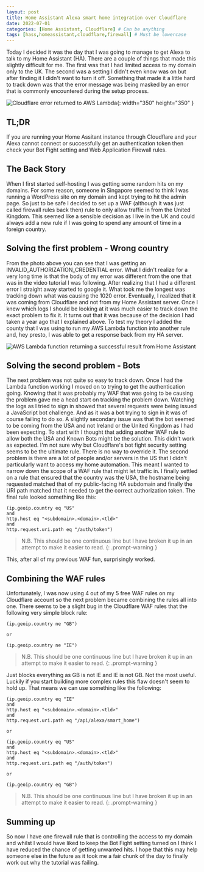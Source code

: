 ```yaml
---
layout: post
title: Home Assistant Alexa smart home integration over Cloudflare
date: 2022-07-01
categories: [Home Assistant, Cloudflare] # Can be anything
tags: [hass,homeassistant,cloudflare,firewall] # Must be lowercase
---
```


Today I decided it was the day that I was going to manage to get Alexa to talk to my Home Assistant (HA). There are a couple of things that made this slightly difficult for me. The first was that I had limited access to my domain only to the UK. The second was a setting I didn't even know was on but after finding it I didn't want to turn it off. Something that made it a little hard to track down was that the error message was being masked by an error that is commonly encountered during the setup process.

![Cloudflare error returned to AWS Lambda](/media/posts/images/2022-07-01-cloudflare-hass/cfhasserror.jpg){: width="350" height="350" }

## TL;DR
If you are running your Home Assitant instance through Cloudflare and your Alexa cannot connect or successfully get an authentication token then check your Bot Fight setting and Web Application Firewall rules.

## The Back Story
When I first started self-hosting I was getting some random hits on my domains. For some reason, someone in Singapore seemed to think I was running a WordPress site on my domain and kept trying to hit the admin page. So just to be safe I decided to set up a WAF (although it was just called firewall rules back then) rule to only allow traffic in from the United Kingdom. This seemed like a sensible decision as I live in the UK and could always add a new rule if I was going to spend any amount of time in a foreign country.

## Solving the first problem - Wrong country
From the photo above you can see that I was getting an INVALID_AUTHORIZATION_CREDENTIAL error. What I didn't realize for a very long time is that the body of my error was different from the one that was in the video tutorial I was following. After realizing that I had a different error I straight away started to google it. What took me the longest was tracking down what was causing the 1020 error. Eventually, I realized that it was coming from Cloudflare and not from my Home Assistant server. Once I knew which logs I should be looking at it was much easier to track down the exact problem to fix it. It turns out that it was because of the decision I had taken a year ago that I explained above. To test my theory I added the county that I was using to run my AWS Lambda function into another rule and, hey presto, I was able to get a response back from my HA server.

![AWS Lambda function returning a successful result from Home Assistant](/media/posts/images/2022-07-01-cloudflare-hass/lambda_success.png)

## Solving the second problem - Bots
The next problem was not quite so easy to track down. Once I had the Lambda function working I moved on to trying to get the authentication going. Knowing that it was probably my WAF that was going to be causing the problem gave me a head start on tracking the problem down. Watching the logs as I tried to sign in showed that several requests were being issued a JavaScript bot challenge. And as it was a bot trying to sign in it was of course failing to do so. A slightly secondary issue was that the bot seemed to be coming from the USA and not Ireland or the United Kingdom as I had been expecting.
To start with I thought that adding another WAF rule to allow both the USA and Known Bots might be the solution. This didn't work as expected.
I'm not sure why but Cloudflare's bot fight security setting seems to be the ultimate rule. There is no way to override it. The second problem is there are a lot of people and/or servers in the US that I didn't particularly want to access my home automation. This meant I wanted to narrow down the scope of a WAF rule that might let traffic in. I finally settled on a rule that ensured that the country was the USA, the hostname being requested matched that of my public-facing HA subdomain and finally the URI path matched that it needed to get the correct authorization token. The final rule looked something like this:
```
(ip.geoip.country eq "US"
and
http.host eq "<subdomain>.<domain>.<tld>"
and
http.request.uri.path eq "/auth/token")
```
>N.B. This should be one continuous line but I have broken it up in an attempt to make it easier to read.
{: .prompt-warning }

This, after all of my previous WAF fun, surprisingly worked.

## Combining the WAF rules
Unfortunately, I was now using 4 out of my 5 free WAF rules on my Cloudflare account so the next problem became combining the rules all into one. There seems to be a slight bug in the Cloudflare WAF rules that the following very simple block rule:
```
(ip.geoip.country ne "GB") 

or 

(ip.geoip.country ne "IE")
```
>N.B. This should be one continuous line but I have broken it up in an attempt to make it easier to read.
{: .prompt-warning }

Just blocks everything as GB is not IE and IE is not GB. Not the most useful. Luckily if you start building more complex rules this flaw doesn't seem to hold up. That means we can use something like the following:


```
(ip.geoip.country eq "IE"
and
http.host eq "<subdomain>.<domain>.<tld>"
and
http.request.uri.path eq "/api/alexa/smart_home")

or

(ip.geoip.country eq "US"
and
http.host eq "<subdomain>.<domain>.<tld>"
and
http.request.uri.path eq "/auth/token")

or

(ip.geoip.country eq "GB")
```
> N.B. This should be one continuous line but I have broken it up in an attempt to make it easier to read.
{: .prompt-warning }

## Summing up
So now I have one firewall rule that is controlling the access to my domain and whilst I would have liked to keep the Bot Fight setting turned on I think I have reduced the chance of getting unwanted hits. I hope that this may help someone else in the future as it took me a fair chunk of the day to finally work out why the tutorial was failing.
